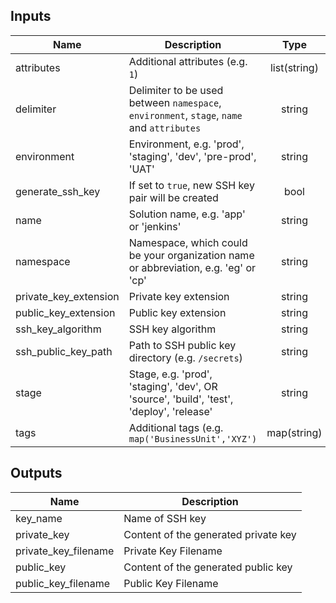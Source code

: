 ## Inputs

| Name | Description | Type | Default | Required |
|------|-------------|:----:|:-----:|:-----:|
| attributes | Additional attributes (e.g. `1`) | list(string) | `<list>` | no |
| delimiter | Delimiter to be used between `namespace`, `environment`, `stage`, `name` and `attributes` | string | `-` | no |
| environment | Environment, e.g. 'prod', 'staging', 'dev', 'pre-prod', 'UAT' | string | `` | no |
| generate_ssh_key | If set to `true`, new SSH key pair will be created | bool | `false` | no |
| name | Solution name, e.g. 'app' or 'jenkins' | string | `` | no |
| namespace | Namespace, which could be your organization name or abbreviation, e.g. 'eg' or 'cp' | string | `` | no |
| private_key_extension | Private key extension | string | `` | no |
| public_key_extension | Public key extension | string | `.pub` | no |
| ssh_key_algorithm | SSH key algorithm | string | `RSA` | no |
| ssh_public_key_path | Path to SSH public key directory (e.g. `/secrets`) | string | - | yes |
| stage | Stage, e.g. 'prod', 'staging', 'dev', OR 'source', 'build', 'test', 'deploy', 'release' | string | `` | no |
| tags | Additional tags (e.g. `map('BusinessUnit','XYZ')` | map(string) | `<map>` | no |

## Outputs

| Name | Description |
|------|-------------|
| key_name | Name of SSH key |
| private_key | Content of the generated private key |
| private_key_filename | Private Key Filename |
| public_key | Content of the generated public key |
| public_key_filename | Public Key Filename |


